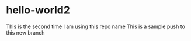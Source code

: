 # hello-world2
This is the second time I am using this repo name
This is a sample push to this new branch
